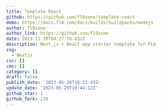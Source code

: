 ```yaml
---
title: Template React
github: https://github.com/fl0zone/template-react
demo: https://docs.fl0.com/docs/builds/buildpacks/nodejs
author: fl0zone
author_link: https://github.com/fl0zone
date: 2023-11-30T04:27:18.632Z
description: Next.js + React app starter template for FL0
ssg:
  - Nextjs
css: []
cms: []
category: []
draft: false
publish_date: '2023-05-26T18:22:43Z'
update_date: '2023-05-29T19:44:12Z'
github_star: 1
github_fork: 239
---
```

